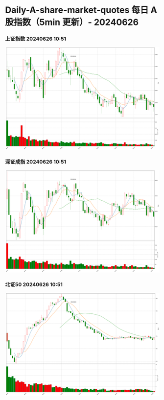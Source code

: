 
# Daily-A-share-market-quotes 每日 A 股指数（5min 更新）- 20240626

### 上证指数 20240626 10:51
![](./fig/2024/6/20240626-sh000001.png)

### 深证成指 20240626 10:51
![](./fig/2024/6/20240626-sz399001.png)

### 北证50 20240626 10:51
![](./fig/2024/6/20240626-bj899050.png)
